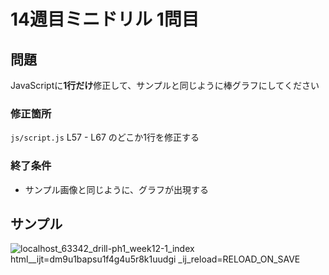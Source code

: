# 14週目ミニドリル 1問目

## 問題

JavaScriptに**1行だけ**修正して、サンプルと同じように棒グラフにしてください

### 修正箇所
`js/script.js`
L57 - L67 のどこか1行を修正する

### 終了条件
- サンプル画像と同じように、グラフが出現する

## サンプル

![localhost_63342_drill-ph1_week12-1_index html__ijt=dm9u1bapsu1f4g4u5r8k1uudgi _ij_reload=RELOAD_ON_SAVE](https://user-images.githubusercontent.com/79675344/183488284-0f4de51c-048e-47c2-bce7-990c0bf020bb.png)
